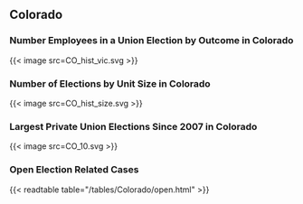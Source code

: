 ##  Colorado

### Number Employees in a Union Election by Outcome in Colorado
{{< image src=CO_hist_vic.svg >}}

### Number of Elections by Unit Size in Colorado
{{< image src=CO_hist_size.svg >}}

### Largest Private Union Elections Since 2007 in Colorado
{{< image src=CO_10.svg >}}

### Open Election Related Cases
{{< readtable table="/tables/Colorado/open.html" >}}

